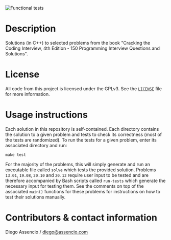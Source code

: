 ![Functional tests](https://github.com/dassencio/cracking-the-coding-interview/workflows/Functional%20tests/badge.svg)

# Description

Solutions (in C++) to selected problems from the book "Cracking the Coding
Interview, 4th Edition - 150 Programming Interview Questions and Solutions".

# License

All code from this project is licensed under the GPLv3. See the
[`LICENSE`](https://github.com/dassencio/cracking-the-coding-interview/tree/master/LICENSE)
file for more information.

# Usage instructions

Each solution in this repository is self-contained. Each directory contains
the solution to a given problem and tests to check its correctness (most of the
tests are randomized). To run the tests for a given problem, enter its
associated directory and run:

    make test

For the majority of the problems, this will simply generate and run an
executable file called `solve` which tests the provided solution.
Problems `13.01`, `19.08`, `20.10` and `20.13` require user input to be tested
and are therefore accompanied by Bash scripts called `run-tests` which generate
the necessary input for testing them. See the comments on top of the associated
`main()` functions for these problems for instructions on how to test their
solutions manually.

# Contributors & contact information

Diego Assencio / diego@assencio.com
